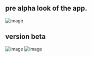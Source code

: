 ## pre alpha look of the app.
![image](https://user-images.githubusercontent.com/77834536/212546314-bd7254a9-6ada-4379-90ae-c3cc13a915ad.png)
## version beta
![image](https://user-images.githubusercontent.com/77834536/213283522-eb461431-2f79-4329-8d71-1b08c6029781.png)
![image](https://user-images.githubusercontent.com/77834536/213283559-acd8f657-2db4-4381-a86a-8af6e3e6b3ca.png)
